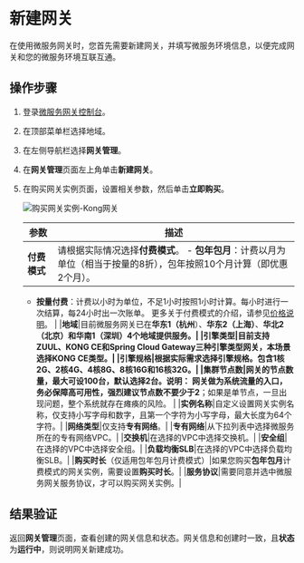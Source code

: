 # 新建网关

在使用微服务网关时，您首先需要新建网关，并填写微服务环境信息，以便完成网关和您的微服务环境互联互通。

## 操作步骤

1.  登录[微服务网关控制台](https://microgw.console.aliyun.com)。

2.  在顶部菜单栏选择地域。

3.  在左侧导航栏选择**网关管理**。

4.  在**网关管理**页面左上角单击**新建网关**。

5.  在购买网关实例页面，设置相关参数，然后单击**立即购买**。

    ![购买网关实例-Kong网关](https://static-aliyun-doc.oss-accelerate.aliyuncs.com/assets/img/zh-CN/0816918061/p202861.png)

    |参数|描述|
    |--|--|
    |**付费模式**|请根据实际情况选择**付费模式**。    -   **包年包月**：计费以月为单位（相当于按量的8折），包年按照10个月计算（即优惠2个月）。
    -   **按量付费**：计费以小时为单位，不足1小时按照1小时计算。每小时进行一次结算，每24小时出一次账单。
更多关于付费模式的介绍，请参见[价格说明]()。 |
    |**地域**|目前微服务网关已在**华东1（杭州**）、**华东2（上海）**、**华北2（北京）**和**华南1（深圳）**4个地域提供服务。|
    |**引擎类型**|目前支持ZUUL、KONG CE和Spring Cloud Gateway三种引擎类型网关，本场景选择KONG CE类型。|
    |**引擎规格**|根据实际需求选择引擎规格。包含1核2G、2核4G、4核8G、8核16G和16核32G。|
    |**集群节点数**|网关的节点数量，最大可设100台，默认选择2台。**说明：** 网关做为系统流量的入口，务必保障高可用性，强烈建议**节点数不要少于2**；如果是单节点，一旦出现问题，整个系统就存在瘫痪的风险。 |
    |**实例名称**|自定义设置网关实例名称，仅支持小写字母和数字，且第一个字符为小写字母，最大长度为64个字符。|
    |**网络类型**|仅支持**专有网络**。|
    |**专有网络**|从下拉列表中选择微服务所在的专有网络VPC。|
    |**交换机**|在选择的VPC中选择交换机。|
    |**安全组**|在选择的VPC中选择安全组。|
    |**负载均衡SLB**|在选择的VPC中选择负载均衡SLB。|
    |**购买时长**（仅适用包年包月计费模式）|如果您购买**包年包月**计费模式的网关实例，需要设置**购买时长**。|
    |**服务协议**|需要同意并选中微服务网关服务协议，才可以购买网关实例。|


## 结果验证

返回**网关管理**页面，查看创建的网关信息和状态。网关信息和创建时一致，且**状态**为**运行中**，则说明网关新建成功。

